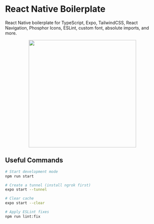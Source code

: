# React Native Boilerplate

React Native boilerplate for TypeScript, Expo, TailwindCSS, React Navigation, Phosphor Icons, ESLint, custom font, absolute imports, and more.

<p align="center">
  <img src="https://user-images.githubusercontent.com/3791148/193345576-ef93e2a9-b9f7-43d2-a0d2-adb64922eace.png" width="350"/>
</p>

## Useful Commands

```bash
# Start development mode
npm run start

# Create a tunnel (install ngrok first)
expo start --tunnel

# Clear cache
expo start --clear

# Apply ESLint fixes
npm run lint:fix
```
